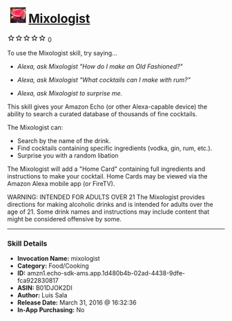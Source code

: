 # &nbsp;<img src="skill_icon" alt="Mixologist icon" width="36"> [Mixologist](http://alexa.amazon.com/#skills/amzn1.echo-sdk-ams.app.1d480b4b-02ad-4438-9dfe-fca922830817)
![0 stars](../../images/ic_star_border_black_18dp_1x.png)![0 stars](../../images/ic_star_border_black_18dp_1x.png)![0 stars](../../images/ic_star_border_black_18dp_1x.png)![0 stars](../../images/ic_star_border_black_18dp_1x.png)![0 stars](../../images/ic_star_border_black_18dp_1x.png) 0

To use the Mixologist skill, try saying...

* *Alexa, ask Mixologist "How do I make an Old Fashioned?"*

* *Alexa, ask Mixologist "What cocktails can I make with rum?"*

* *Alexa, ask Mixologist to surprise me.*

This skill gives your Amazon Echo (or other Alexa-capable device) the ability to search a curated database of thousands of fine cocktails. 

The Mixologist can:
- Search by the name of the drink.
- Find cocktails containing specific ingredients (vodka, gin, rum, etc.). 
- Surprise you with a random libation

The Mixologist will add a "Home Card" containing full ingredients and instructions to make your cocktail. Home Cards may be viewed via the Amazon Alexa mobile app (or FireTV). 

WARNING: INTENDED FOR ADULTS OVER 21
The Mixologist provides directions for making alcoholic drinks and is intended for adults over the age of 21. Some drink names and instructions may include content that might be considered offensive by some.

***

### Skill Details

* **Invocation Name:** mixologist
* **Category:** Food/Cooking
* **ID:** amzn1.echo-sdk-ams.app.1d480b4b-02ad-4438-9dfe-fca922830817
* **ASIN:** B01DJOK2DI
* **Author:** Luis Sala
* **Release Date:** March 31, 2016 @ 16:32:36
* **In-App Purchasing:** No
